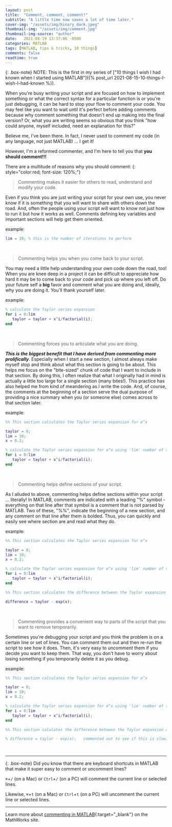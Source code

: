 ```yaml
---
layout: post
title:  "Comment, comment, comment!"
subtitle: "A little time now saves a lot of time later."
cover-img: "/assets/img/binary_dark.jpeg"
thumbnail-img: "/assets/img/comment.jpg"
thumbnail-img-source: "author"
date:   2021-08-19 13:37:06 -0500
categories: MATLAB
tags: [MATLAB, tips & tricks, 10 things]
comments: false
readtime: true
---
```

{: .box-note}
NOTE: This is the first in my series of ["10 things I wish I had known when I started using MATLAB"]({% post_url 2021-08-15-10-things-I-wish-I-had-known %}).

When you're busy writing your script and are focused on how to implement something or what the correct syntax for a particular function is or you're just debugging, it can be hard to stop your flow to comment your code. You may feel like you want to wait until it's perfect before adding comments because why comment something that doesn't end up making into the final version? Or, what you are writing seems so obvious that you think "how could anyone, myself included, need an explanation for this?"

Believe me, I've been there. In fact, I never used to comment my code (in any language, not just MATLAB) ... I get it!

However, I'm a reformed commenter, and I'm here to tell you that **you should comment!!!**

There are a multitude of reasons why you should comment:
{: style="color:red; font-size: 120%;"}

> Commenting makes it easier for others to read, understand and modify your code.

Even if you think you are just writing your script for your own use, you never know if it is something that you will want to share with others down the road. And, often the people using your script will want to know not just how to run it but how it works as well. Comments defining key variables and important sections will help get them oriented.

example:
``` matlab
lim = 10; % this is the number of iterations to perform
```
<br />

> Commenting helps you when you come back to your script.

You may need a little help understanding your _own_ code down the road, too! When you are knee deep in a project it can be difficult to appreciate how hard it may be to come back to your code and pick up where you left off. Do your future self a **big** favor and comment what you are doing and, ideally, why you are doing it. You'll thank yourself later.

example:
``` matlab
% calculate the Taylor series expansion
for i = 0:lim 
   taylor = taylor + x^i/factorial(i);
end
```
<br />

> Commenting forces you to articulate what you are doing.

_**This is the biggest benefit that I have derived from commenting more prolifically**_. Especially when I start a new section, I almost always make myself stop and think about what this section is going to be about. This helps me focus on the "bite-sized" chunk of code that I want to include in that section. By doing this, I often realize that what I originally had in mind is actually a little too large for a single section (many bites!). This practice has also helped me from kind of meandering as I write the code. And, of course, the comments at the beginning of a section serve the dual purpose of providing a nice summary when you (or someone else) comes across to that section later.

example:
``` matlab
%% This section calculates the Taylor series expansion for e^x

taylor = 0;
lim = 10;
x = 0.2;

% calculate the Taylor series expansion for e^x using 'lim' number of terms
for i = 0:lim 
   taylor = taylor + x^i/factorial(i);
end
```
<br />

> Commenting helps define sections of your script.

As I alluded to above, commenting helps define sections within your script ... literally! In MATLAB, comments are indicated with a leading "%" symbol - everything on that line after that symbol is a comment that is not parsed by MATLAB. Two of these, "%%", indicate the beginning of a new section, and any comment on that line after them is bolded. Thus, you can quickly and easily see where section are and read what they do.

example:
``` matlab
%% This section calculates the Taylor series expansion for e^x

taylor = 0;
lim = 10;
x = 0.2;

% calculate the Taylor series expansion for e^x using 'lim' number of terms
for i = 0:lim 
   taylor = taylor + x^i/factorial(i);
end

%% This section calculates the difference between the Taylor expansion and the calculated value of e^x

difference = taylor - exp(x);
```
<br />

> Commenting provides a convenient way to parts of the script that you want to remove temporarily.

Sometimes you're debugging your script and you think the problem is on a certain line or set of lines. You can comment them out and then re-run the script to see how it does. Then, it's very easy to uncomment them if you decide you want to keep them. That way, you don't have to worry about losing something if you temporarily delete it as you debug.

example:
``` matlab
%% This section calculates the Taylor series expansion for e^x

taylor = 0;
lim = 10;
x = 0.2;

% calculate the Taylor series expansion for e^x using 'lim' number of terms
for i = 0:lim 
   taylor = taylor + x^i/factorial(i);
end

%% This section calulates the difference between the Taylor expansion and the calculated value of e^x

% difference = taylor - exp(x);   commented out to see if this is slowing it down
```
<br />

---

{: .box-note}
Did you know that there are keyboard shortcuts in MATLAB that make it super easy to comment or uncomment lines?

`⌘`+`/` (on a Mac) or `Ctrl`+`/` (on a PC) will comment the current line or selected lines.

Likewise, `⌘`+`t` (on a Mac) or `Ctrl`+`t` (on a PC) will uncomment the current line or selected lines.

---

Learn more about [commenting in MATLAB][link_id]{:target="_blank"} on the MathWorks site.

[link_id]: https://www.mathworks.com/help/matlab/matlab_prog/comments.html